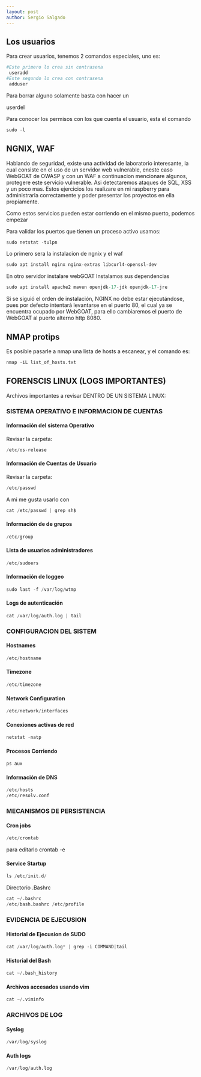 ```yaml
---
layout: post
author: Sergio Salgado
---
```


## [](#header-2)<a id="usuarios">Los usuarios</a>

Para crear usuarios, tenemos 2 comandos especiales, uno es: 

```S
#Este primero lo crea sin contrasena
 useradd
#Este segundo lo crea con contrasena
 adduser
 ```

Para borrar alguno solamente basta con hacer un

userdel

Para conocer los permisos con los que cuenta el usuario, esta el comando 

```s
sudo -l
```

## [](#header-2)NGNIX, WAF

Hablando de seguridad, existe una actividad de laboratorio interesante, la cual consiste en el uso de un servidor web vulnerable, eneste caso WebGOAT de OWASP y con un WAF a continuacion mencionare algunos, protegere este servicio vulnerable. Asi detectaremos ataques de SQL, XSS y un poco mas. 
Estos ejercicios los realizare en mi raspberry para administrarla correctamente y poder presentar los proyectos en ella propiamente.

Como estos servicios pueden estar corriendo en el mismo puerto, podemos empezar

Para validar los puertos que tienen un proceso activo usamos:

```s
sudo netstat -tulpn
```

Lo primero sera la instalacion de ngnix y el waf

```s
sudo apt install nginx nginx-extras libcurl4-openssl-dev
```

En otro servidor instalare webGOAT
Instalamos sus dependencias

```s
sudo apt install apache2 maven openjdk-17-jdk openjdk-17-jre
```
Si se siguió el orden de instalación, NGINX no debe estar ejecutándose, pues por defecto intentará levantarse en el puerto 80, el cual ya se encuentra ocupado por WebGOAT, para ello cambiaremos el puerto de WebGOAT al puerto alterno http 8080.

## [](#header-2)NMAP protips

Es posible pasarle a nmap una lista de hosts a escanear, y el comando es:

```s
nmap -iL list_of_hosts.txt
```

## [](#header-2)FORENSCIS LINUX (LOGS IMPORTANTES)

Archivos importantes a revisar DENTRO DE UN SISTEMA LINUX:

### [](#header-3)SISTEMA OPERATIVO E INFORMACION DE CUENTAS

#### [](#header-4)Información del sistema Operativo
Revisar la carpeta:
```s
/etc/os-release
```
#### [](#header-4)Información de Cuentas de Usuario
Revisar la carpeta:
```s
/etc/passwd
```
A mi me gusta usarlo con
```s
cat /etc/passwd | grep sh$
```

#### [](#header-4)Información de de grupos 
```s
/etc/group
```

#### [](#header-4)Lista de usuarios administradores
```s
/etc/sudoers
```
#### [](#header-4)Información de loggeo
```s
sudo last -f /var/log/wtmp
```

#### [](#header-4)Logs de autenticación
 ```s
cat /var/log/auth.log | tail
```
### [](#header-3)CONFIGURACION DEL SISTEM
#### [](#header-4)Hostnames
```s
/etc/hostname
```
#### [](#header-4)Timezone
```s
/etc/timezone
```
#### [](#header-4)Network Configuration
```s
/etc/network/interfaces
```
#### [](#header-4)Conexiones activas de red
```s
netstat -natp
```
#### [](#header-4)Procesos Corriendo
```s
ps aux
```
#### [](#header-4)Información de DNS
```s
/etc/hosts
/etc/resolv.conf
```
### [](#header-3)MECANISMOS DE PERSISTENCIA
#### [](#header-4)Cron jobs

```s
/etc/crontab
```
para editarlo crontab -e
#### [](#header-4)Service Startup
```s
ls /etc/init.d/
```
Directorio .Bashrc
```s
cat ~/.bashrc
/etc/bash.bashrc /etc/profile
```
### [](#header-3)EVIDENCIA DE EJECUSION
#### [](#header-4)Historial de Ejecusion de SUDO
```s
cat /var/log/auth.log* | grep -i COMMAND|tail
```
#### [](#header-4)Historial del Bash
```s
cat ~/.bash_history
```
#### [](#header-4)Archivos accesados usando vim
```s
cat ~/.viminfo
```
### [](#header-3)ARCHIVOS DE LOG

#### [](#header-4)Syslog
```s
/var/log/syslog
```
#### [](#header-4)Auth logs
```s
/var/log/auth.log
```

